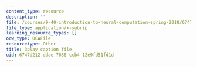 ```yaml
---
content_type: resource
description: ''
file: /courses/9-40-introduction-to-neural-computation-spring-2018/6747d212ddae7086ccb412e9fd51fd1d_gt52wUN3VrQ.srt
file_type: application/x-subrip
learning_resource_types: []
ocw_type: OCWFile
resourcetype: Other
title: 3play caption file
uid: 6747d212-ddae-7086-ccb4-12e9fd51fd1d
---
```

